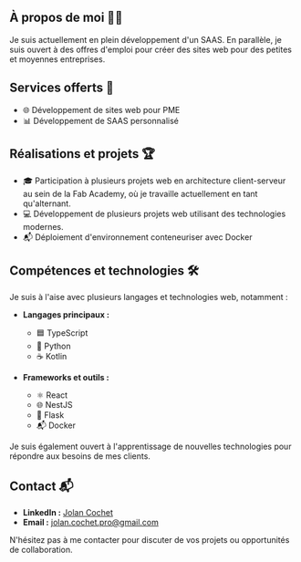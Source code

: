 ## À propos de moi 👨‍💻

Je suis actuellement en plein développement d'un SAAS. En parallèle, je suis ouvert à des offres d'emploi pour créer des sites web pour des petites et moyennes entreprises.

## Services offerts 💼

- 🌐 Développement de sites web pour PME
- 📊 Développement de SAAS personnalisé

## Réalisations et projets 🏆

- 🎓 Participation à plusieurs projets web en architecture client-serveur au sein de la Fab Academy, où je travaille actuellement en tant qu'alternant.
- 💻 Développement de plusieurs projets web utilisant des technologies modernes.
- 📬 Déploiement d'environnement conteneuriser avec Docker

## Compétences et technologies 🛠️

Je suis à l'aise avec plusieurs langages et technologies web, notamment :

- **Langages principaux :**
  - 🟦 TypeScript
  - 🐍 Python
  - ☕ Kotlin

- **Frameworks et outils :**
  - ⚛️ React
  - 🌐 NestJS
  - 🐍 Flask
  - 📬 Docker

Je suis également ouvert à l'apprentissage de nouvelles technologies pour répondre aux besoins de mes clients.

## Contact 📬

- **LinkedIn :** [Jolan Cochet](https://www.linkedin.com/in/jolan-cochet-39949a2b6/)
- **Email :** [jolan.cochet.pro@gmail.com](mailto:jolan.cochet.pro@gmail.com)

N'hésitez pas à me contacter pour discuter de vos projets ou opportunités de collaboration.

